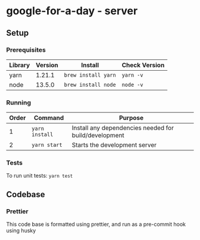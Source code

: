 # google-for-a-day - server

## Setup

### Prerequisites

| Library | Version | Install             | Check Version |
| ------- | ------- | ------------------- | ------------- |
| yarn    | 1.21.1  | `brew install yarn` | `yarn -v`     |
| node    | 13.5.0  | `brew install node` | `node -v`     |

### Running

| Order | Command        | Purpose                                               |
| ----- | -------------- | ----------------------------------------------------- |
| 1     | `yarn install` | Install any dependencies needed for build/development |
| 2     | `yarn start`   | Starts the development server                         |

### Tests

To run unit tests: `yarn test`

## Codebase

### Prettier

This code base is formatted using prettier, and run as a pre-commit hook using husky
